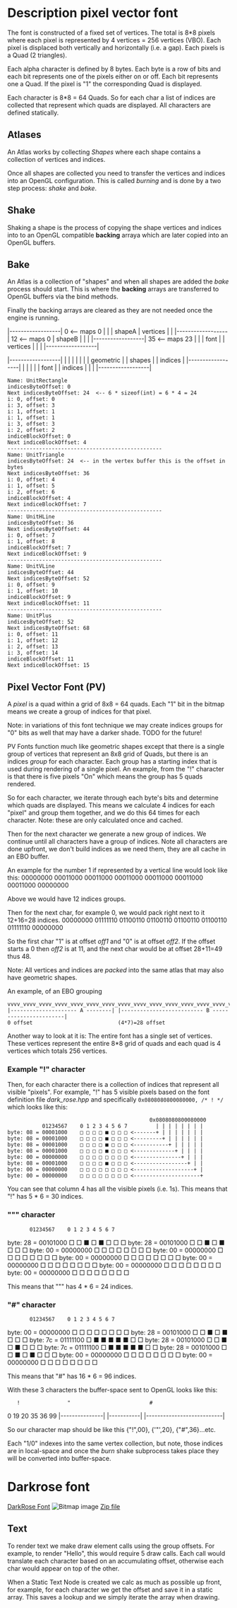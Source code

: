 # Description pixel vector font
The font is constructed of a fixed set of vertices. The total is 8*8 pixels where each pixel is represented by 4 vertices = 256 vertices (VBO). Each pixel is displaced both vertically and horizontally (i.e. a gap). Each pixels is a Quad (2 triangles).

Each alpha character is defined by 8 bytes. Each byte is a row of bits and each bit represents one of the pixels either on or off. Each bit represents one a Quad. If the pixel is "1" the corresponding Quad is displayed.

Each character is 8*8 = 64 Quads. So for each char a list of indices are collected that represent which quads are displayed. All characters are defined statically.

## Atlases
An Atlas works by collecting *Shapes* where each shape contains a collection of vertices and indices.

Once all shapes are collected you need to transfer the vertices and indices into an OpenGL configuration. This is called *burning* and is done by a two step process: *shake* and *bake*.

## Shake
Shaking a shape is the process of copying the shape vertices and indices into to an OpenGL compatible **backing** arraya which are later copied into an OpenGL buffers.

## Bake
An Atlas is a collection of "shapes" and when all shapes are added the *bake* process should start. This is where the **backing** arrays are transferred to OpenGL buffers via the bind methods.

Finally the backing arrays are cleared as they are not needed once the engine is running.

|------------------| 0   <-- maps 0
|                  |
|     shapeA       |   vertices
|                  |
|------------------| 12  <-- maps 0
|     shapeB       |
|                  |
|------------------| 35  <-- maps 23
|                  |
|      font        |
|     vertices     |
|                  |
|------------------|

|------------------|
|                  |
|                  |
|                  |
|     geometric    |
|      shapes      |
|     indices      |
|------------------|
|                  |
|                  |
|      font        |
|     indices      |
|                  |
|------------------|

```
Name: UnitRectangle
indicesByteOffset: 0
Next indicesByteOffset: 24  <-- 6 * sizeof(int) = 6 * 4 = 24
i: 0, offset: 0
i: 3, offset: 3
i: 1, offset: 1
i: 1, offset: 1
i: 3, offset: 3
i: 2, offset: 2
indiceBlockOffset: 0
Next indiceBlockOffset: 4
-------------------------------------------------
Name: UnitTriangle
indicesByteOffset: 24  <-- in the vertex buffer this is the offset in bytes
Next indicesByteOffset: 36
i: 0, offset: 4
i: 1, offset: 5
i: 2, offset: 6
indiceBlockOffset: 4
Next indiceBlockOffset: 7
-------------------------------------------------
Name: UnitHLine
indicesByteOffset: 36
Next indicesByteOffset: 44
i: 0, offset: 7
i: 1, offset: 8
indiceBlockOffset: 7
Next indiceBlockOffset: 9
-------------------------------------------------
Name: UnitVLine
indicesByteOffset: 44
Next indicesByteOffset: 52
i: 0, offset: 9
i: 1, offset: 10
indiceBlockOffset: 9
Next indiceBlockOffset: 11
-------------------------------------------------
Name: UnitPlus
indicesByteOffset: 52
Next indicesByteOffset: 68
i: 0, offset: 11
i: 1, offset: 12
i: 2, offset: 13
i: 3, offset: 14
indiceBlockOffset: 11
Next indiceBlockOffset: 15

```

## Pixel Vector Font (PV)
A *pixel* is a quad within a grid of 8x8 = 64 quads. Each "1" bit in the bitmap means we create a group of indices for that pixel.

Note: in variations of this font technique we may create indices groups for "0" bits as well that may have a darker shade. TODO for the future!

PV Fonts function much like geometric shapes except that there is a single group of vertices that represent an 8x8 grid of Quads, but there is an indices *group* for each character. Each group has a starting index that is used during rendering of a single pixel. An example, from the "!" character is that there is five pixels "On" which means the group has 5 quads rendered.

So for each character, we iterate through each byte's bits and determine which quads are displayed. This means we calculate 4 indices for each "pixel" and group them together, and we do this 64 times for each character. Note: these are only calculated once and cached.

Then for the next character we generate a new group of indices. We continue until all characters have a group of indices. Note all characters are done upfront, we don't build indices as we need them, they are all cache in an EBO buffer.

An example for the number 1 if represented by a vertical line would look like this:
00000000
00011000
00011000
00011000
00011000
00011000
00011000
00000000

Above we would have 12 indices groups.

Then for the next char, for example 0, we would pack right next to it 12+16=28 indices.
00000000
01111110
01100110
01100110
01100110
01100110
01111110
00000000

So the first char "1" is at offset *off1* and "0" is at offset *off2*. If the offset starts a 0 then *off2* is at 11, and the next char would be at offset 28+11=49 thus 48.


Note: All vertices and indices are *packed* into the same atlas that may also have geometric shapes.

An example, of an EBO grouping
```
vvvv_vvvv_vvvv_vvvv_vvvv_vvvv_vvvv_vvvv_vvvv_vvvv_vvvv_vvvv_vvvv_vvvv_vvvv_vvvv_vvvv_vvvv
|--------------------- A --------| |-------------------------- B -----------------------|
0 offset                           (4*7)=28 offset
```

Another way to look at it is: The entire font has a single set of vertices. These vertices represent the entire 8*8 grid of quads and each quad is 4 vertices which totals 256 vertices.

### Example "!" character
Then, for each character there is a collection of indices that represent all visible "pixels". For example, "!" has 5 visible pixels based on the font definition file *dark_rose.hpp* and specifically ```0x0808080800080000, /* ! */``` which looks like this:
```
                                             0x0808080800080000
           01234567    0 1 2 3 4 5 6 7         | | | | | | | |
byte: 08 = 00001000    □ □ □ □ ■ □ □ □ <-------+ | | | | | | |
byte: 08 = 00001000    □ □ □ □ ■ □ □ □ <---------+ | | | | | |
byte: 08 = 00001000    □ □ □ □ ■ □ □ □ <-----------+ | | | | |
byte: 08 = 00001000    □ □ □ □ ■ □ □ □ <-------------+ | | | |
byte: 00 = 00000000    □ □ □ □ □ □ □ □ <---------------+ | | |
byte: 08 = 00001000    □ □ □ □ ■ □ □ □ <-----------------+ | |
byte: 00 = 00000000    □ □ □ □ □ □ □ □ <-------------------+ |
byte: 00 = 00000000    □ □ □ □ □ □ □ □ <---------------------+
```

You can see that column 4 has all the visible pixels (i.e. 1s).
This means that "!" has 5 * 6 = 30 indices.

### """ character
           01234567    0 1 2 3 4 5 6 7
byte: 28 = 00101000    □ □ ■ □ ■ □ □ □
byte: 28 = 00101000    □ □ ■ □ ■ □ □ □
byte: 00 = 00000000    □ □ □ □ □ □ □ □
byte: 00 = 00000000    □ □ □ □ □ □ □ □
byte: 00 = 00000000    □ □ □ □ □ □ □ □
byte: 00 = 00000000    □ □ □ □ □ □ □ □
byte: 00 = 00000000    □ □ □ □ □ □ □ □
byte: 00 = 00000000    □ □ □ □ □ □ □ □

This means that """ has 4 * 6 = 24 indices.

### "#" character
           01234567    0 1 2 3 4 5 6 7
byte: 00 = 00000000    □ □ □ □ □ □ □ □
byte: 28 = 00101000    □ □ ■ □ ■ □ □ □
byte: 7c = 01111100    □ ■ ■ ■ ■ ■ □ □
byte: 28 = 00101000    □ □ ■ □ ■ □ □ □
byte: 7c = 01111100    □ ■ ■ ■ ■ ■ □ □
byte: 28 = 00101000    □ □ ■ □ ■ □ □ □
byte: 00 = 00000000    □ □ □ □ □ □ □ □
byte: 00 = 00000000    □ □ □ □ □ □ □ □

This means that "#" has 16 * 6 = 96 indices.

With these 3 characters the buffer-space sent to OpenGL looks like this:

       !               "                         #
0              19 20          35 36                         99
|---------------| |-----------|  |---------------------------|

So our character map should be like this
{"!",00},
{'"',20},
{"#",36}...etc.

Each "1/0" indexes into the same vertex collection, but note, those indices are in local-space and once the *burn* shake subprocess takes place they will be converted into buffer-space.

# Darkrose font
[DarkRose Font](https://opengameart.org/content/8x8-ascii-bitmap-font-with-c-source)
![Bitmap image](../common/assets/fonts/bitmaps/darkrose_font.png)
[Zip file](../common/assets/fonts/darkrose_font.zip)


## Text
To render text we make draw element calls using the group offsets. For example, to render "Hello", this would require 5 draw calls. Each call would translate each character based on an accumulating offset, otherwise each char would appear on top of the other.

When a Static Text Node is created we calc as much as possible up front, for example, for each character we get the offset and save it in a static array. This saves a lookup and we simply iterate the array when drawing.


